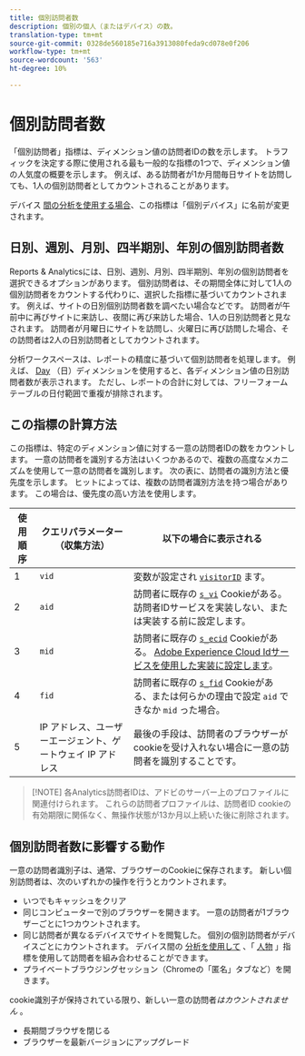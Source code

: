 ```yaml
---
title: 個別訪問者数
description: 個別の個人（またはデバイス）の数。
translation-type: tm+mt
source-git-commit: 0328de560185e716a3913080feda9cd078e0f206
workflow-type: tm+mt
source-wordcount: '563'
ht-degree: 10%

---
```



# 個別訪問者数

「個別訪問者」指標は、ディメンション値の訪問者IDの数を示します。 トラフィックを決定する際に使用される最も一般的な指標の1つで、ディメンション値の人気度の概要を示します。 例えば、ある訪問者が1か月間毎日サイトを訪問しても、1人の個別訪問者としてカウントされることがあります。

デバイス [間の分析を使用する場合](../cda/cda-home.md)、この指標は「個別デバイス」に名前が変更されます。

## 日別、週別、月別、四半期別、年別の個別訪問者数

Reports &amp; Analyticsには、日別、週別、月別、四半期別、年別の個別訪問者を選択できるオプションがあります。 個別訪問者は、その期間全体に対して1人の個別訪問者をカウントする代わりに、選択した指標に基づいてカウントされます。 例えば、サイトの日別個別訪問者数を調べたい場合などです。 訪問者が午前中に再びサイトに来訪し、夜間に再び来訪した場合、1人の日別訪問者と見なされます。 訪問者が月曜日にサイトを訪問し、火曜日に再び訪問した場合、その訪問者は2人の日別訪問者としてカウントされます。

分析ワークスペースは、レポートの精度に基づいて個別訪問者を処理します。 例えば、 [Day](../dimensions/day.md) （日）ディメンションを使用すると、各ディメンション値の日別訪問者数が表示されます。 ただし、レポートの合計に対しては、フリーフォームテーブルの日付範囲で重複が排除されます。

## この指標の計算方法

この指標は、特定のディメンション値に対する一意の訪問者IDの数をカウントします。 一意の訪問者を識別する方法はいくつかあるので、複数の高度なメカニズムを使用して一意の訪問者を識別します。 次の表に、訪問者の識別方法と優先度を示します。 ヒットによっては、複数の訪問者識別方法を持つ場合があります。 この場合は、優先度の高い方法を使用します。

| 使用順序 | クエリパラメーター（収集方法） | 以下の場合に表示される |
| --- | --- | --- |
| 1 | `vid` | 変数が設定され [`visitorID`](/help/implement/vars/config-vars/visitorid.md) ます。 |
| 2 | `aid` | 訪問者に既存の [`s_vi`](https://docs.adobe.com/content/help/ja-JP/core-services/interface/ec-cookies/cookies-analytics.html) Cookieがある。 訪問者IDサービスを実装しない、または実装する前に設定します。 |
| 3 | `mid` | 訪問者に既存の [`s_ecid`](https://docs.adobe.com/content/help/ja-JP/core-services/interface/ec-cookies/cookies-analytics.html) Cookieがある。 [Adobe Experience Cloud Idサービスを使用した実装に設定します](https://docs.adobe.com/content/help/ja-JP/id-service/using/home.html)。 |
| 4 | `fid` | 訪問者に既存の [`s_fid`](https://docs.adobe.com/content/help/ja-JP/core-services/interface/ec-cookies/cookies-analytics.html) Cookieがある、または何らかの理由で設定 `aid` できなか `mid` った場合。 |
| 5 | IP アドレス、ユーザーエージェント、ゲートウェイ IP アドレス | 最後の手段は、訪問者のブラウザーがcookieを受け入れない場合に一意の訪問者を識別することです。 |

>[!NOTE] 各Analytics訪問者IDは、アドビのサーバー上のプロファイルに関連付けられます。 これらの訪問者プロファイルは、訪問者ID cookieの有効期限に関係なく、無操作状態が13か月以上続いた後に削除されます。

## 個別訪問者数に影響する動作

一意の訪問者識別子は、通常、ブラウザーのCookieに保存されます。 新しい個別訪問者は、次のいずれかの操作を行うとカウントされます。

* いつでもキャッシュをクリア
* 同じコンピューターで別のブラウザーを開きます。 一意の訪問者が1ブラウザーごとに1つカウントされます。
* 同じ訪問者が異なるデバイスでサイトを閲覧した。 個別の個別訪問者がデバイスごとにカウントされます。 デバイス間の [分析を使用して](../cda/cda-home.md) 、「 [人物](people.md) 」指標を使用して訪問者を組み合わせることができます。
* プライベートブラウジングセッション（Chromeの「匿名」タブなど）を開きます。

cookie識別子が保持されている限り、新しい一意の訪問者&#x200B;*はカウントされません* 。

* 長期間ブラウザを閉じる
* ブラウザーを最新バージョンにアップグレード
